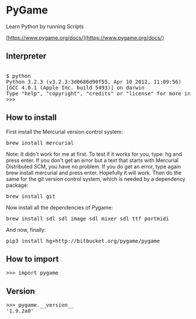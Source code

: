# PyGame

Learn Python by running Scripts



[https://www.pygame.org/docs/](https://www.pygame.org/docs/)


## Interpreter

<pre>

$ python
Python 3.2.3 (v3.2.3:3d0686d90f55, Apr 10 2012, 11:09:56) 
[GCC 4.0.1 (Apple Inc. build 5493)] on darwin
Type "help", "copyright", "credits" or "license" for more information.
>>> 
</pre>


## How to install

First install the Mercurial version control system:

<pre>brew install mercurial</pre>

Note: It didn't work for me at first. To test if it works for you, type:
hg
and press enter. If you don't get an error but a text that starts with Mercurial Distributed SCM, you have no problem. If you do get an error, type again
brew install mercurial
and press enter. Hopefully it will work.
Then do the same for the git version control system, which is needed by a 
dependency package:
<pre>
brew install git
</pre>
Now install all the dependencies of Pygame:
<pre>
brew install sdl sdl_image sdl_mixer sdl_ttf portmidi
</pre>
And now, finally:

<pre>pip3 install hg+http://bitbucket.org/pygame/pygame</pre>

## How to import 

<pre>
>>> import pygame
</pre>

## Version

<pre>
>>> pygame.__version__
'1.9.2a0'
</pre>
